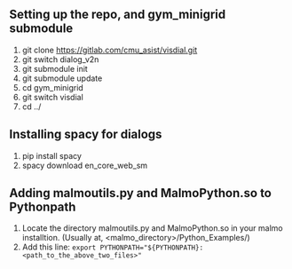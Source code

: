 ## Setting up the repo, and gym_minigrid submodule
1. git clone https://gitlab.com/cmu_asist/visdial.git
2. git switch dialog_v2n
2. git submodule init
3. git submodule update
4. cd gym_minigrid
5. git switch visdial
6. cd ../

## Installing spacy for dialogs
1. pip install spacy
2. spacy download en_core_web_sm

## Adding malmoutils.py and MalmoPython.so to Pythonpath
1. Locate the directory malmoutils.py and MalmoPython.so in your malmo installtion. (Usually at, <malmo_directory>/Python_Examples/)
2. Add this line: `export PYTHONPATH="${PYTHONPATH}:<path_to_the_above_two_files>"`



